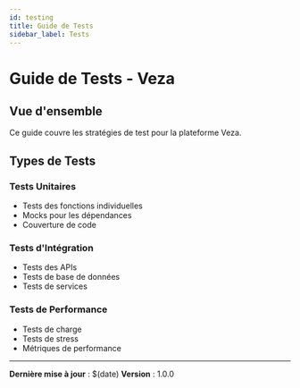 ```yaml
---
id: testing
title: Guide de Tests
sidebar_label: Tests
---
```


# Guide de Tests - Veza

## Vue d'ensemble

Ce guide couvre les stratégies de test pour la plateforme Veza.

## Types de Tests

### Tests Unitaires
- Tests des fonctions individuelles
- Mocks pour les dépendances
- Couverture de code

### Tests d'Intégration
- Tests des APIs
- Tests de base de données
- Tests de services

### Tests de Performance
- Tests de charge
- Tests de stress
- Métriques de performance

---

**Dernière mise à jour** : $(date)
**Version** : 1.0.0 